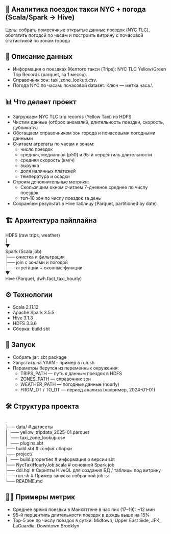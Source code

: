 ## 🚕 Аналитика поездок такси NYC + погода (Scala/Spark → Hive)
Цель: собрать помесячные открытые данные поездок (NYC TLC), обогатить погодой по часам и построить витрину с почасовой статистикой по зонам города
## 📘 Описание данных
  * Информация о поездках Желтого такси (Trips): NYC TLC Yellow/Green Trip Records (parquet, за 1 месяц).
  * Справочник зон: taxi_zone_lookup.csv.
  * Погода NYC по часам: почасовой dataset. Ключ — метка часа.\
## 📊 Что делает проект
  * Загружаем NYC TLC trip records (Yellow Taxi) из HDFS
  * Чистим данные (отброс аномалий, длительность поездки, скорость, дубликаты)
  * Обогащаем справочником зон города и почасовыми погодными данными
  * Считаем агрегаты по часам и зонам:
    * число поездок
    * средняя, медианная (p50) и 95-й перцентиль длительности
    * средняя скорость (км/ч)
    * выручка
    * доля наличных платежей
    * температура и осадки
  * Строим дополнительные метрики:
    * Скользящим окном считаем 7-дневное среднее по числу поездок
    * топ-10 зон по числу поездок за день
  * Сохраняем результат в Hive таблицу (Parquet, partitioned by date)
## 🏗 Архитектура пайплайна
HDFS (raw trips, weather)\
 │\
 ▼\
Spark (Scala job)\
  ├── очистка и фильтрация\
  ├── join с зонами и погодой\
  ├── агрегации + оконные функции\
  ▼\
Hive (Parquet, dwh.fact_taxi_hourly)
## ⚙️ Технологии
  * Scala 2.11.12
  * Apache Spark 3.5.5
  * Hive 3.1.3
  * HDFS 3.3.6
  * Сборка: build sbt
## 🚀 Запуск
  * Собрать jar: sbt package
  * Запустить на YARN - пример в run.sh
  * Параметры берутся из переменных окружения:
    * TRIPS_PATH — путь к данным поездок в HDFS
    * ZONES_PATH — справочник зон
    * WEATHER_PATH — погодные данные (hourly)
    * FROM_DT / TO_DT — период анализа (например, 2024-01-01)
## 🛠️ Структура проекта
.\
├── data/								                        # датасеты\
│   └── yellow_tripdata_2025-01.parquet  \
│   └── taxi_zone_lookup.csv             \
│   └── plugins.sbt                      \
├── build.sbt                            # конфиг сборки\
├── project/                             \
│   └── build.properties                 # информация о версии sbt\
├── NycTaxiHourlyJob.scala               # основной Spark job\
├── ddl.hql                              # Скрипты HiveQL для создания БД / таблицы под витрину\
├── run.sh                               # Пример запуска собранной job-ы\
└── README.md
## 👨‍🏫 Примеры метрик
  * Среднее время поездки в Манхэттене в час пик (17–19): ~12 мин
  * 95-й перцентиль длительности поездок в дождь выше на 15%
  * Top-5 зон по числу поездок в сутки: Midtown, Upper East Side, JFK, LaGuardia, Downtown Brooklyn
